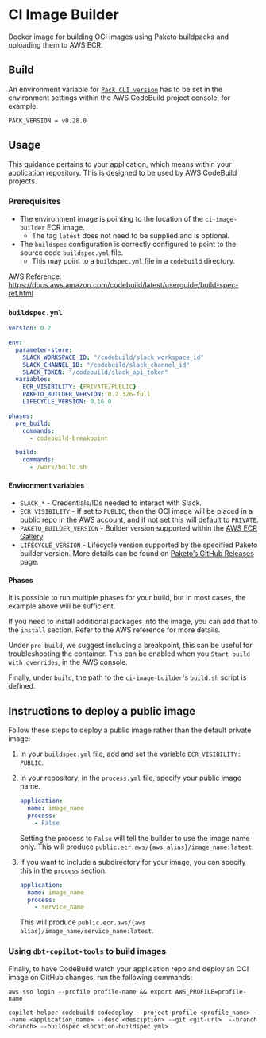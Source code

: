 # CI Image Builder

Docker image for building OCI images using Paketo buildpacks and uploading them to AWS ECR.

## Build

An environment variable for [`Pack CLI version`](https://github.com/buildpacks/pack/releases) has to be set in the environment settings within the AWS CodeBuild project console, for example:

    PACK_VERSION = v0.28.0

## Usage

This guidance pertains to your application, which means within your application repository. This is designed to be used by AWS CodeBuild projects.

### Prerequisites

- The environment image is pointing to the location of the `ci-image-builder` ECR image.
  - The tag `latest` does not need to be supplied and is optional.
- The `buildspec` configuration is correctly configured to point to the source code `buildspec.yml` file.
  - This may point to a `buildspec.yml` file in a `codebuild` directory.

AWS Reference: https://docs.aws.amazon.com/codebuild/latest/userguide/build-spec-ref.html

### `buildspec.yml`

```yml
version: 0.2

env:
  parameter-store:
    SLACK_WORKSPACE_ID: "/codebuild/slack_workspace_id"
    SLACK_CHANNEL_ID: "/codebuild/slack_channel_id"
    SLACK_TOKEN: "/codebuild/slack_api_token"
  variables:
    ECR_VISIBILITY: {PRIVATE/PUBLIC}
    PAKETO_BUILDER_VERSION: 0.2.326-full
    LIFECYCLE_VERSION: 0.16.0

phases:
  pre_build:
    commands:
      - codebuild-breakpoint

  build:
    commands:
      - /work/build.sh
```

#### Environment variables

- `SLACK_*` - Credentials/IDs needed to interact with Slack.
- `ECR_VISIBILITY` - If set to `PUBLIC`, then the OCI image will be placed in a public repo in the AWS account, and if not set this will default to `PRIVATE`.
- `PAKETO_BUILDER_VERSION` - Builder version supported within the [AWS ECR Gallery](https://eu-west-2.console.aws.amazon.com/ecr/repositories/public/763451185160/paketobuildpacks/builder?region=eu-west-2).
- `LIFECYCLE_VERSION` - Lifecycle version supported by the specified Paketo builder version. More details can be found on [Paketo’s GitHub Releases](https://github.com/paketo-buildpacks/full-builder/releases) page.

#### Phases

It is possible to run multiple phases for your build, but in most cases, the example above will be sufficient.

If you need to install additional packages into the image, you can add that to the `install` section. Refer to the AWS reference for more details.

Under `pre-build`, we suggest including a breakpoint, this can be useful for troubleshooting the container. This can be enabled when you `Start build with overrides`, in the AWS console.

Finally, under `build`, the path to the `ci-image-builder`'s `build.sh` script is defined.  

## Instructions to deploy a public image

Follow these steps to deploy a public image rather than the default private image:

1. In your `buildspec.yml` file, add and set the variable `ECR_VISIBILITY: PUBLIC`.
2. In your repository, in the `process.yml` file, specify your public image name.

    ```yml
    application:
      name: image_name
      process:
        - False
    ```

    Setting the process to `False` will tell the builder to use the image name only. This will produce `public.ecr.aws/{aws alias}/image_name:latest`.

3. If you want to include a subdirectory for your image, you can specify this in the `process` section:

    ```yml
    application:
      name: image_name
      process:
        - service_name
    ```

    This will produce `public.ecr.aws/{aws alias}/image_name/service_name:latest`.

### Using `dbt-copilot-tools` to build images

Finally, to have CodeBuild watch your application repo and deploy an OCI image on GitHub changes, run the following commands:

```console
aws sso login --profile profile-name && export AWS_PROFILE=profile-name

copilot-helper codebuild codedeploy --project-profile <profile_name> --name <application_name> --desc <desciption> --git <git-url>  --branch <branch> --buildspec <location-buildspec.yml>
```
